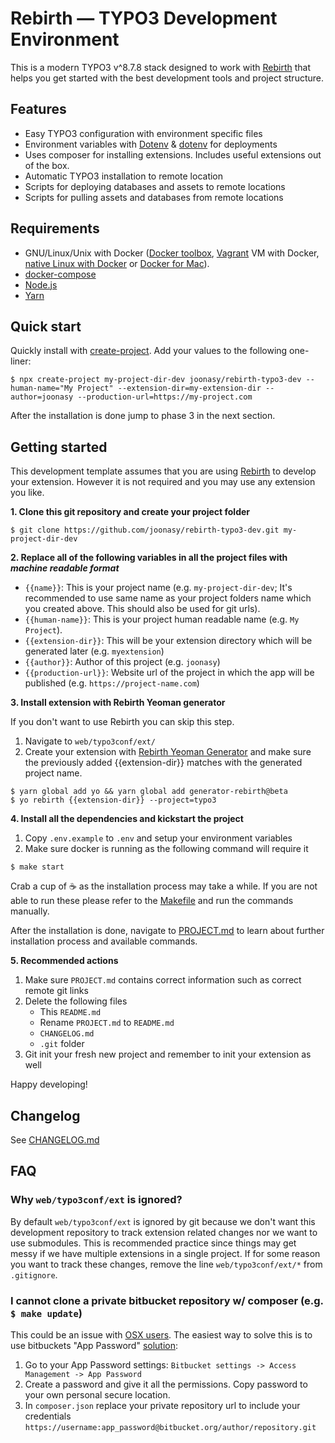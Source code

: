 # Rebirth — TYPO3 Development Environment

This is a modern TYPO3 v^8.7.8 stack designed to work with [Rebirth](https://github.com/joonasy/rebirth) that helps you get started with the best development tools and project structure.

## Features

* Easy TYPO3 configuration with environment specific files
* Environment variables with [Dotenv](https://github.com/vlucas/phpdotenv) & [dotenv](https://github.com/motdotla/dotenv#readme) for deployments
* Uses composer for installing extensions. Includes useful extensions out of the box.
* Automatic TYPO3 installation to remote location
* Scripts for deploying databases and assets to remote locations
* Scripts for pulling assets and databases from remote locations

## Requirements

* GNU/Linux/Unix with Docker ([Docker toolbox](https://www.docker.com/products/docker-toolbox), [Vagrant](https://www.vagrantup.com/downloads.html) VM with Docker, [native Linux with Docker](http://docs.docker.com/linux/step_one/) or [Docker for Mac](https://docs.docker.com/docker-for-mac/)).
* [docker-compose](https://github.com/docker/compose)
* [Node.js](http://nodejs.org/)
* [Yarn](https://yarnpkg.com)

## Quick start

Quickly install with [create-project](https://github.com/mafintosh/create-project). Add your values to the following one-liner: 

```
$ npx create-project my-project-dir-dev joonasy/rebirth-typo3-dev --human-name="My Project" --extension-dir=my-extension-dir --author=joonasy --production-url=https://my-project.com
```

After the installation is done jump to phase 3 in the next section.

## Getting started

This development template assumes that you are using [Rebirth](https://github.com/joonasy/rebirth) to develop your extension. However it is not required and you may use any extension you like.

**1. Clone this git repository and create your project folder**

    $ git clone https://github.com/joonasy/rebirth-typo3-dev.git my-project-dir-dev

**2. Replace all of the following variables in all the project files with _machine readable format_**

* `{{name}}`: This is your project name (e.g. `my-project-dir-dev`; It's recommended to use same name as your project folders name which you created above. This should also be used for git urls).   
* `{{human-name}}`: This is your project human readable name (e.g. `My Project`).
* `{{extension-dir}}`: This will be your extension directory which will be generated later (e.g. `myextension`)
* `{{author}}`: Author of this project (e.g. `joonasy`)
* `{{production-url}}`: Website url of the project in which the app will be published (e.g. `https://project-name.com`) 

**3. Install extension with Rebirth Yeoman generator**

If you don't want to use Rebirth you can skip this step.

1. Navigate to `web/typo3conf/ext/`
2. Create your extension with [Rebirth Yeoman Generator](https://github.com/joonasy/generator-rebirth) and make sure the previously added {{extension-dir}} matches with the generated project name. 

```
$ yarn global add yo && yarn global add generator-rebirth@beta
$ yo rebirth {{extension-dir}} --project=typo3
```

**4. Install all the dependencies and kickstart the project**

1. Copy `.env.example` to `.env` and setup your environment variables
2. Make sure docker is running as the following command will require it

```
$ make start
```

Crab a cup of :coffee: as the installation process may take a while. If you are not able to run these please refer to the [Makefile](Makefile) and run the commands manually.

After the installation is done, navigate to [PROJECT.md](PROJECT.md) to learn about further installation process and available commands.

**5. Recommended actions**

1. Make sure `PROJECT.md` contains correct information such as correct remote git links
2. Delete the following files 
    - This `README.md` 
    - Rename `PROJECT.md` to `README.md`
    - `CHANGELOG.md`
    - `.git` folder
3. Git init your fresh new project and remember to init your extension as well

Happy developing! 

## Changelog

See [CHANGELOG.md](/CHANGELOG.md)

## FAQ

### Why `web/typo3conf/ext` is ignored?

By default `web/typo3conf/ext` is ignored by git because we don't want this development repository to track extension related changes nor we want to use submodules. This is recommended practice since things may get messy if we have multiple extensions in a single project. If for some reason you want to track these changes, remove the line `web/typo3conf/ext/*` from `.gitignore`.

### I cannot clone a private bitbucket repository w/ composer (e.g. `$ make update`)

This could be an issue with [OSX users](https://github.com/docker/for-mac/issues/410). The easiest way to solve this is to use bitbuckets "App Password" [solution](https://stackoverflow.com/questions/23391839/clone-private-git-repo-with-dockerfile):

1. Go to your App Password settings: `Bitbucket settings -> Access Management -> App Password`
2. Create a password and give it all the permissions. Copy password to your own personal secure location.
3. In `composer.json` replace your private repository url to include your credentials `https://username:app_password@bitbucket.org/author/repository.git`

